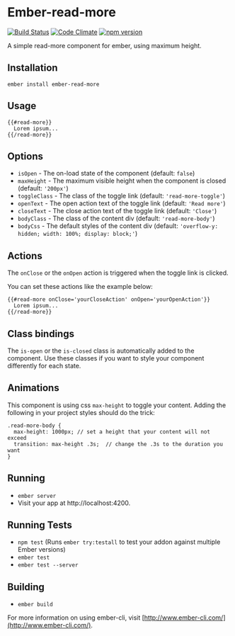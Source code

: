 # Ember-read-more
[![Build Status](https://travis-ci.org/sprocketc/ember-read-more.svg?branch=master)](https://travis-ci.org/sprocketc/ember-read-more) [![Code Climate](https://codeclimate.com/github/sprocketc/ember-read-more/badges/gpa.svg)](https://codeclimate.com/github/sprocketc/ember-read-more) [![npm version](https://badge.fury.io/js/ember-read-more.svg)](https://badge.fury.io/js/ember-read-more)

A simple read-more component for ember, using maximum height.

## Installation

`ember install ember-read-more`

## Usage

```
{{#read-more}}
  Lorem ipsum...
{{/read-more}}
```

## Options

* `isOpen` -  The on-load state of the component (default: `false`)
* `maxHeight` - The maximum visible height when the component is closed (default: `'200px'`)
* `toggleClass` - The class of the toggle link (default: `'read-more-toggle'`)
* `openText` - The open action text of the toggle link (default: `'Read more'`)
* `closeText` - The close action text of the toggle link (default: `'Close'`)
* `bodyClass` - The class of the content div (default: `'read-more-body'`)
* `bodyCss` - The default styles of the content div (default: `'overflow-y: hidden; width: 100%; display: block;'`)

## Actions

The `onClose` or the `onOpen` action is triggered when the toggle link is clicked.

You can set these actions like the example below:
```
{{#read-more onClose='yourCloseAction' onOpen='yourOpenAction'}}
  Lorem ipsum...
{{/read-more}}
```

## Class bindings

The `is-open` or the `is-closed` class is automatically added to the component.
Use these classes if you want to style your component differently for each state.

## Animations

This component is using css `max-height` to toggle your content.
Adding the following in your project styles should do the trick:
```
.read-more-body {
  max-height: 1000px; // set a height that your content will not exceed
  transition: max-height .3s;  // change the .3s to the duration you want
}
```

## Running

* `ember server`
* Visit your app at http://localhost:4200.

## Running Tests

* `npm test` (Runs `ember try:testall` to test your addon against multiple Ember versions)
* `ember test`
* `ember test --server`

## Building

* `ember build`

For more information on using ember-cli, visit [http://www.ember-cli.com/](http://www.ember-cli.com/).
